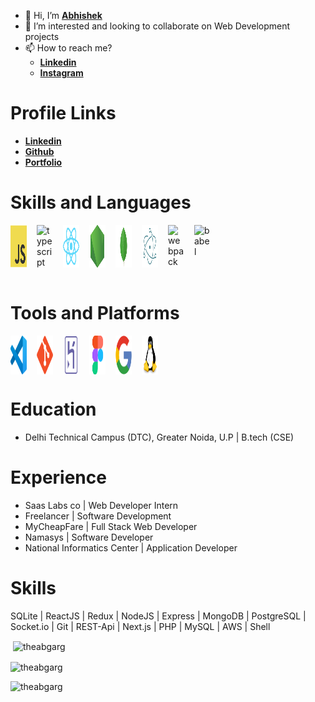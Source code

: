 - 👋 Hi, I’m **[Abhishek](https://theabgarg.com)**
- 👀 I’m interested and looking to collaborate on Web Development projects
- 📫 How to reach me?
  - **[Linkedin](https://www.linkedin.com/in/theabgarg/)**
  - **[Instagram](https://www.instagram.com/theabgarg/)**

# Profile Links

- **[Linkedin](https://www.linkedin.com/in/theabgarg/)**
- **[Github](https://github.com/theabgarg)**
- **[Portfolio](https://theabgarg.com/)**

# Skills and Languages

<div style="display:flex; gap:1rem">
<!-- javascript -->
<img align="left" alt="Javascript" width="26px" src="https://raw.githubusercontent.com/devicons/devicon/master/icons/javascript/javascript-original.svg" />
<!-- typescript -->
<img align="left" alt="typescript" width="26px" src="https://cdn.jsdelivr.net/gh/devicons/devicon/icons/typescript/typescript-original.svg" />     
<!-- react -->
<img align="left" alt="React" width="26px" src="https://raw.githubusercontent.com/devicons/devicon/master/icons/react/react-original.svg" />
<!-- nodejs -->
<img align="left" alt="Nodejs" width="26px" src="https://raw.githubusercontent.com/devicons/devicon/master/icons/nodejs/nodejs-original.svg" />
<!-- mongodb -->
<img align="left" alt="MongoDB" width="26px" src="https://raw.githubusercontent.com/devicons/devicon/master/icons/mongodb/mongodb-original.svg" />
<!-- electronjs -->
<img align="left" alt="ElectronJS" width="26px" src="https://raw.githubusercontent.com/devicons/devicon/master/icons/electron/electron-original.svg" />
<!-- webpack -->
<img align="left" alt="webpack" width="26px" src="https://cdn.jsdelivr.net/gh/devicons/devicon/icons/webpack/webpack-original.svg" />         
<!-- babel -->
<img align="left" alt="babel" width="26px" src="https://cdn.jsdelivr.net/gh/devicons/devicon/icons/babel/babel-original.svg" />

</div>
<br />

# Tools and Platforms

<div style="display:flex; gap:1rem">
<!-- vscode -->
<img align="left" alt="VSCode" width="26px" src="https://raw.githubusercontent.com/devicons/devicon/master/icons/vscode/vscode-original.svg" />
<!-- git -->
<img align="left" alt="Git" width="26px" src="https://raw.githubusercontent.com/devicons/devicon/master/icons/git/git-original.svg" />
<!-- heroku -->
<img align="left" alt="Heroku" width="26px" src="https://raw.githubusercontent.com/devicons/devicon/master/icons/heroku/heroku-original.svg" />
<!-- figma -->
<img align="left" alt="Figma" width="26px" src="https://raw.githubusercontent.com/devicons/devicon/master/icons/figma/figma-original.svg" />
<!-- google -->
<img align="left" alt="Google" width="26px" src="https://raw.githubusercontent.com/devicons/devicon/master/icons/google/google-original.svg" />
<!-- linux -->
<img align="left" alt="Linux" width="26px" src="https://raw.githubusercontent.com/devicons/devicon/master/icons/linux/linux-original.svg" />

<br><br>
</div>

# Education

- Delhi Technical Campus (DTC), Greater Noida, U.P
  | B.tech (CSE)

# Experience

- Saas Labs co | Web Developer Intern
- Freelancer | Software Development
- MyCheapFare | Full Stack Web Developer
- Namasys | Software Developer
- National Informatics Center | Application Developer

# Skills

SQLite | ReactJS | Redux | NodeJS | Express | MongoDB | PostgreSQL | Socket.io | Git | REST-Api | Next.js | PHP | MySQL | AWS | Shell

<p>&nbsp;<img align="center" src="https://github-readme-stats.vercel.app/api?username=theabgarg&show_icons=true&locale=en&theme=dark&hide_border=true&border_radius=20" alt="theabgarg" /></p>

<p><img align="center" src="https://github-readme-streak-stats.herokuapp.com/?user=theabgarg&theme=dark&hide_border=true&border_radius=20" alt="theabgarg" /></p>

<p><img align="left" src="https://github-readme-stats.vercel.app/api/top-langs?username=theabgarg&show_icons=true&locale=en&theme=dark&hide_border=true&border_radius=20&layout=compact" alt="theabgarg" /></p>
